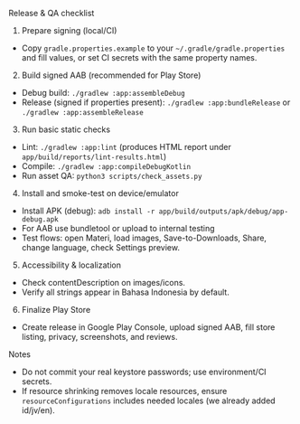 Release & QA checklist

1) Prepare signing (local/CI)
- Copy `gradle.properties.example` to your `~/.gradle/gradle.properties` and fill values, or set CI secrets with the same property names.

2) Build signed AAB (recommended for Play Store)
- Debug build: `./gradlew :app:assembleDebug`
- Release (signed if properties present): `./gradlew :app:bundleRelease` or `./gradlew :app:assembleRelease`

3) Run basic static checks
- Lint: `./gradlew :app:lint` (produces HTML report under `app/build/reports/lint-results.html`)
- Compile: `./gradlew :app:compileDebugKotlin`
- Run asset QA: `python3 scripts/check_assets.py`

4) Install and smoke-test on device/emulator
- Install APK (debug): `adb install -r app/build/outputs/apk/debug/app-debug.apk`
- For AAB use bundletool or upload to internal testing
- Test flows: open Materi, load images, Save-to-Downloads, Share, change language, check Settings preview.

5) Accessibility & localization
- Check contentDescription on images/icons.
- Verify all strings appear in Bahasa Indonesia by default.

6) Finalize Play Store
- Create release in Google Play Console, upload signed AAB, fill store listing, privacy, screenshots, and reviews.

Notes
- Do not commit your real keystore passwords; use environment/CI secrets.
- If resource shrinking removes locale resources, ensure `resourceConfigurations` includes needed locales (we already added id/jv/en).
